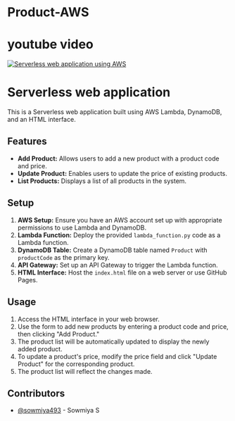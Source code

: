 # Product-AWS

# youtube video
[![Serverless web application using AWS](https://img.youtube.com/vi/YfSewfMYCUysH7Jr/0.jpg)](https://www.youtube.com/watch?v=YfSewfMYCUysH7Jr)



# Serverless web application

This is a  Serverless web application built using AWS Lambda, DynamoDB, and an HTML interface.

## Features

- **Add Product:** Allows users to add a new product with a product code and price.
- **Update Product:** Enables users to update the price of existing products.
- **List Products:** Displays a list of all products in the system.

## Setup

1. **AWS Setup:** Ensure you have an AWS account set up with appropriate permissions to use Lambda and DynamoDB.
2. **Lambda Function:** Deploy the provided `lambda_function.py` code as a Lambda function.
3. **DynamoDB Table:** Create a DynamoDB table named `Product` with `productCode` as the primary key.
4. **API Gateway:** Set up an API Gateway to trigger the Lambda function.
5. **HTML Interface:** Host the `index.html` file on a web server or use GitHub Pages.

## Usage

1. Access the HTML interface in your web browser.
2. Use the form to add new products by entering a product code and price, then clicking "Add Product."
3. The product list will be automatically updated to display the newly added product.
4. To update a product's price, modify the price field and click "Update Product" for the corresponding product.
5. The product list will reflect the changes made.

## Contributors

- [@sowmiya493](https://github.com/sowmiya493) - Sowmiya S
